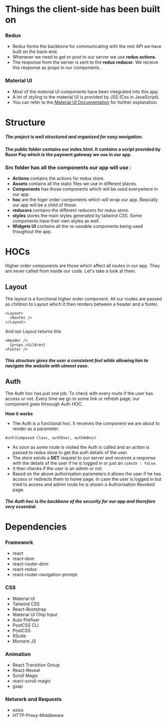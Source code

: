 # Things the client-side has been built on
### Redux
- Redux forms the backbone for communicating with the rest API we have built on the back-end. 
- Whenever we need to get or post to our server we use **redux actions**.
-  The response from the server is sent to the **redux reducer**. We receive this response as props in our components.
### Material UI
- Most of the material UI components have been integrated into this app. 
- A lot of styling to the material UI is provided by JSS (Css in JavaScript).
- You can refer to the [Material UI Documentation](https://material-ui.com/getting-started/usage/) for further explanation.

# Structure
##### The project is well structured and organised for easy navigation.
#### The public folder contains our index.html. It contains a script provided by **Razor Pay** which is the payment gateway we use in our app.
### Src folder has all the components our app will use : 
- **Actions** contains the actions for redux store.
- **Assets** contains all the static files we use in different places.
- **Components** has those components which will be used everywhere in our app. 
- **hoc** are the higer order components which will wrap our app. Basically our app will be a child of these.
- **reducers** contains the different reducers for redux store.
- **styles** stores the main styles generated by tailwind CSS. Some components have their own styles as well. 
- **Widgets UI** contains all the re-useable components being used thoughout the app.

# HOCs
Higher order components are those which affect all routes in our app. They are never called from inside our code. Let's take a look at them.

## Layout
The layout is a functional higher order component. All our routes are passed as children to Layout which it then renders between a header and a footer.
```
<Layout>
  <Routes />
</Layout>
```

And our Layout returns this 
```
<Header />
  {props.children}
<Footer />
```
##### This structure gives the user a consistent feel while allowing him to navigate the website with utmost ease.

## Auth
The Auth hoc has just one job. To check with every route if the user has access or not. Every time we go to some link or refresh page, our component goes throuugh Auth HOC. 

**How it works**
- The Auth is a functional hoc. It receives the component we are about to render as a parameter.

`Auth(Composed Class, authUser, authAdmin)`

- As soon as some route is visited the Auth is called and an action is passed to redux store to get the auth details of the user. 
- The store sends a **GET** request to our server and receives a response with the details of the user if he is logged in or just an `isAuth : false`. 
- It then checks if the user is an admin or not. 
- Based on the above authorisation parameters it allows the user if he has access or redirects them to home page. In case the user is logged in but tried to access and admin route he is shown a Authorisation Revoked page.

##### The Auth hoc is the backbone of the security for our app and therefore very essential.

# Dependencies

### Framework
- react
- react-dom
- react-router-dom
- react-redux
- react-router-navigation-prompt

### CSS 
- Material UI
- Tailwind CSS
- React-Bootstrap
- Material UI Chip Input
- Auto Prefixer
- PostCSS CLI
- PostCSS 
- RSuite
- Moment JS

### Animation
- React Transition Group
- React-Reveal
- Scroll Magic
- react-scroll-magic
- gsap

### Network and Requests
- axios
- HTTP-Proxy-Middleware
